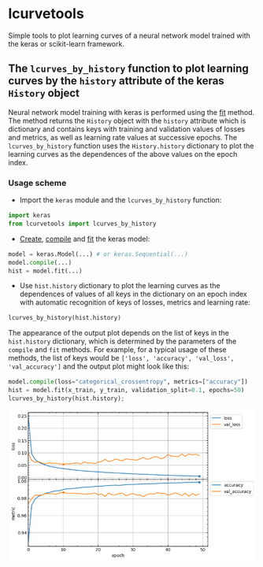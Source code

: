 # lcurvetools
Simple tools to plot learning curves of a neural network model trained with the keras or scikit-learn framework.

## The `lcurves_by_history` function to plot learning curves by the `history` attribute of the keras `History` object

Neural network model training with keras is performed using the [fit](https://keras.io/api/models/model_training_apis/#fit-method) method. The method returns the `History` object with the `history` attribute which is dictionary and contains keys with training and validation values of losses and metrics, as well as learning rate values at successive epochs. The `lcurves_by_history` function uses the `History.history` dictionary to plot the learning curves as the dependences of the above values on the epoch index.

### Usage scheme
- Import the `keras` module and the `lcurves_by_history` function:
```python
import keras
from lcurvetools import lcurves_by_history
```
- [Create](https://keras.io/api/models/), [compile](https://keras.io/api/models/model_training_apis/#compile-method)
and [fit](https://keras.io/api/models/model_training_apis/#fit-method) the keras model:
```python
model = keras.Model(...) # or keras.Sequential(...)
model.compile(...)
hist = model.fit(...)
```
- Use `hist.history` dictionary to plot the learning curves as the dependences of values of all keys in the dictionary on an epoch index with automatic recognition of keys of losses, metrics and learning rate:
```python
lcurves_by_history(hist.history)
```
The appearance of the output plot depends on the list of keys in the `hist.history` dictionary, which is determined by the parameters of the `compile` and `fit` methods. For example, for a typical usage of these methods, the list of keys would be `['loss', 'accuracy', 'val_loss', 'val_accuracy']` and the output plot might look like this:
```python
model.compile(loss="categorical_crossentropy", metrics=["accuracy"])
hist = model.fit(x_train, y_train, validation_split=0.1, epochs=50)
lcurves_by_history(hist.history);
```
![typical plot of learning curves](img\image.png)